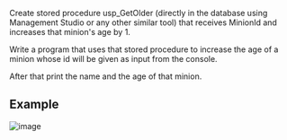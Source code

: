 Create stored procedure usp_GetOlder (directly in the database using Management Studio or any other similar tool) that receives MinionId and increases that minion's age by 1.

Write a program that uses that stored procedure to increase the age of a minion whose id will be given as input from the console. 

After that print the name and the age of that minion.

## Example

![image](https://github.com/nsinorov/SoftUniMainPath/assets/45227327/c904e35c-c8fd-4f00-9e9d-c82fd7aed077)
